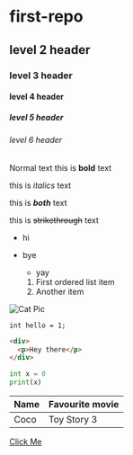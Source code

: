 # first-repo
## level 2 header
### level 3 header
#### level 4 header
##### level 5 header
###### level 6 header
Normal text
this is **bold** text

this is _italics_ text

this is **_both_** text

this is ~~strikethrough~~ text
- hi
- bye
  - yay


  1. First ordered list item
  2. Another item

![Cat Pic](http://www.rd.com/wp-content/uploads/sites/2/2016/04/01-cat-wants-to-tell-you-laptop.jpg)

`int hello = 1;`

```html
<div>
  <p>Hey there</p>
</div>
```

```python
int x = 0
print(x)
```
|Name | Favourite movie |
|:----|:----------------|
|Coco| Toy Story 3|

[Click Me](http://google.com)
